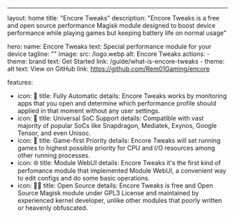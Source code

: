 ---
layout: home
title: "Encore Tweaks"
description: "Encore Tweaks is a free and open source performance Magisk module designed to boost device performance while playing games but keeping battery life on normal usage"


hero:
  name: Encore Tweaks
  text: Special performance module for your device
  tagline: ""
  image:
    src: /logo.webp
    alt: Encore Tweaks
  actions:
    - theme: brand
      text: Get Started
      link: /guide/what-is-encore-tweaks
    - theme: alt
      text: View on GitHub
      link: https://github.com/Rem01Gaming/encore

features:
  - icon: 🤖
    title: Fully Automatic
    details: Encore Tweaks works by monitoring apps that you open and determine which performance profile should applied in that moment without any user settings.
  - icon: 📱
    title: Universal SoC Support
    details: Compatible with vast majority of popular SoCs like Snapdragon, Mediatek, Exynos, Google Tensor, and even Unisoc.
  - icon: 🚀
    title: Game-first Priority
    details: Encore Tweaks will set running games to highest possible priority for CPU and I/O resources among other running processes.
  - icon: 🌐
    title: Module WebUI
    details: Encore Tweaks it's the first kind of perfomance module that implemented Module WebUI, a convenient way to edit configs and do some basic operations.
  - icon: 👨‍💻
    title: Open Source
    details: Encore Tweaks is free and Open Source Magisk module under GPL3 License and maintained by experienced kernel developer, unlike other modules that poorly written or heavenly obfuscated.
